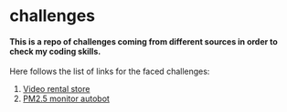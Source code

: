 # challenges
#### This is a repo of challenges coming from different sources in order to check my coding skills.

Here follows the list of links for the faced challenges:

1. [Video rental store](https://github.com/xarlie85/challenges/tree/master/video-manager) 
2. [PM2.5 monitor autobot](https://github.com/xarlie85/challenges/tree/master/pm-monitor)
